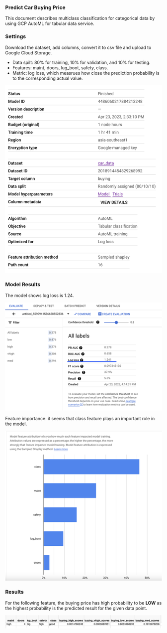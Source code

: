 ### Predict Car Buying Price 
This document describes multiclass classification for categorical data by using GCP AutoML for tabular data service.

### Settings

Download the dataset, add columns, convert it to csv file and upload to Google Cloud Storage.

* Data spilt: 80% for training, 10% for validation, and 10% for testing.
* Features: maint, doors, lug_boot, safety, class.
* Metric: log loss, which measrues how close the prediction probability is to the corresponding actual value.

![result image](./settings.png)

### Model Results

The model shows log loss is 1.24.

![result image](./log_loss.png)

Feature importance: it seems that class feature plays an important role in the model.

![result image](./feature_importants.png)

### Results

For the following feature, the buying price has high probability to be **LOW** as the highest probability is the predicted result for the given data point.

![result image](./result.png)








